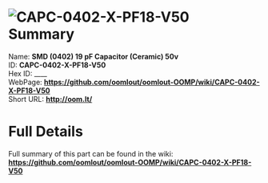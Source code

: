 
![CAPC-0402-X-PF18-V50](https://github.com/oomlout/oomlout-OOMP/blob/master/parts/CAPC-0402-X-PF18-V50/CAPC-0402-X-PF18-V50_420.jpg)   
Summary
=================
  
Name: __SMD (0402) 19 pF Capacitor (Ceramic) 50v__    
ID: __CAPC-0402-X-PF18-V50__   
Hex ID: ____   
WebPage: __https://github.com/oomlout/oomlout-OOMP/wiki/CAPC-0402-X-PF18-V50__   
Short URL: __http://oom.lt/__   

Full Details
==========================
Full summary of this part can be found in the wiki:   
__https://github.com/oomlout/oomlout-OOMP/wiki/CAPC-0402-X-PF18-V50__    

